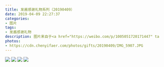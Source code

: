 ```yaml
---
title: 发酱感谢礼物系列（20190409）
date: 2019-04-09 22:27:37
categories:
- 图片
tags:
- 发酱感谢礼物
description: 图片来自于<a href="https://weibo.com/p/1005051720171447" target="_blank">quanmmmmm</a><br/> “谢谢yc004的书签，记得你在wow里面的ID应该是里泰迪兰，适度游戏益脑，沉迷游戏伤肝，合理安排时间，享受健康生活”
photos: 
- https://cdn.chenyifaer.com/photos/gifts/20190409/IMG_5907.JPG
---
```


![](https://cdn.chenyifaer.com/photos/gifts/20190409/IMG_5908.JPG)
![](https://cdn.chenyifaer.com/photos/gifts/20190409/IMG_5909.JPG)
![](https://cdn.chenyifaer.com/photos/gifts/20190409/IMG_5910.JPG)
![](https://cdn.chenyifaer.com/photos/gifts/20190409/IMG_5911.JPG)